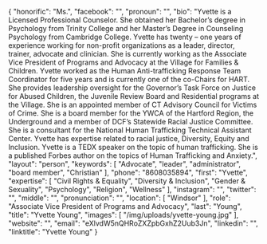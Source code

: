 {
  "honorific": "Ms.",
  "facebook": "",
  "pronoun": "",
  "bio": "Yvette is a Licensed Professional Counselor. She obtained her Bachelor’s degree in Psychology from Trinity College and her Master’s Degree in Counseling Psychology from Cambridge College. Yvette has twenty – one years of experience working for non-profit organizations as a leader, director, trainer, advocate and clinician. She is currently working as the Associate Vice President of Programs and Advocacy at the Village for Families & Children. Yvette worked as the Human Anti-trafficking Response Team Coordinator for five years and is currently one of the co-Chairs for HART. She provides leadership oversight for the Governor’s Task Force on Justice for Abused Children, the Juvenile Review Board and Residential programs at the Village. She is an appointed member of CT Advisory Council for Victims of Crime. She is a board member for the YWCA of the Hartford Region, the Underground and a member of DCF’s Statewide Racial Justice Committee. She is a consultant for the National Human Trafficking Technical Assistant Center. Yvette has expertise related to racial justice, Diversity, Equity and Inclusion. Yvette is a TEDX speaker on the topic of human trafficking. She is a published Forbes author on the topics of Human Trafficking and Anxiety.",
  "layout": "person",
  "keywords": [
    "Advocate",
    "leader",
    "administrator",
    "board member",
    "Christian"
  ],
  "phone": "8608035894",
  "first": "Yvette",
  "expertise": [
    "Civil Rights & Equality",
    "Diversity & Inclusion",
    "Gender & Sexuality",
    "Psychology",
    "Religion",
    "Wellness"
  ],
  "instagram": "",
  "twitter": "",
  "middle": "",
  "pronunciation": "",
  "location": [
    "Windsor"
  ],
  "role": "Associate Vice President of Programs and Advocacy",
  "last": "Young",
  "title": "Yvette Young",
  "images": [
    "/img/uploads/yvette-young.jpg"
  ],
  "website": "",
  "email": "eXlvdW5nQHRoZXZpbGxhZ2Uub3Jn",
  "linkedin": "",
  "linktitle": "Yvette Young"
}